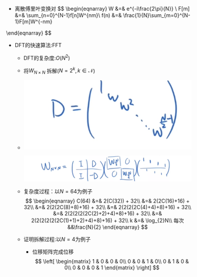 

  + 离散傅里叶变换对
  $$
    \begin{eqnarray}
W &=& e^{-i\frac{2\pi}{N}} \\
  F[m] &=& \sum_{n=0}^{N-1}f[n]W^{nm}\\
  f(n) &=& \frac{1}{N}\sum_{m=0}^{N-1}F[m]W^{-nm}
  
  \end{eqnarray}
  $$
  
+ DFT的快速算法:FFT

  + DFT的复杂度:$O(N^2)$

  + 将$W_{N\times N }$ 拆解($N=2^k,k\in \mathcal{N}$)

  + ![image-20201223230857414](.\10_01_快速傅里叶变换.assets\image-20201223230857414.png)

    ![image-20201223230734619](.\10_01_快速傅里叶变换.assets\image-20201223230734619.png)

  + 复杂度过程：以$N=64$为例子
    $$
    \begin{eqnarray}
    C(64) &=& 2(C(32)) + 32\\
    &=& 2(2C(16)+16) + 32\\
    &=& 2(2(2C(8)+8)+16) + 32\\
    &=& 2(2(2(2C(4)+4)+8)+16) + 32\\
    &=& 2(2(2(2(2C(2)+2)+4)+8)+16) + 32\\
    &=& 2(2(2(2(2(2C(1)+1)+2)+4)+8)+16) + 32\\
    k &=& \log_{2}N\\
    每次&&\frac{N}{2}
    \end{eqnarray}
    $$
  + 证明拆解过程:以$N=4$为例子
    + 位移矩阵完成位移
    $$
    \left[
    \begin{matrix}
    1 & 0 & 0 & 0\\
    0 & 0 & 1 & 0\\
    0 & 1 & 0 & 0\\
    0 & 0 & 0 & 1
    \end{matrix}
    \right]
    $$
    

